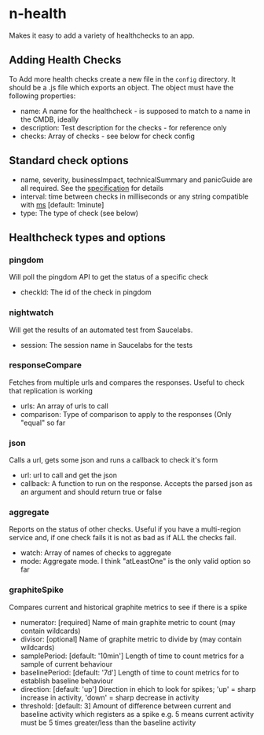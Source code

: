 # n-health

Makes it easy to add a variety of healthchecks to an app.

## Adding Health Checks
To Add more health checks create a new file in the `config` directory.  It should be a .js file which exports an object.  The object must have the following properties:

* name: A name for the healthcheck - is supposed to match to a name in the CMDB, ideally
* description: Test description for the checks - for reference only
* checks: Array of checks - see below for check config

## Standard check options

* name, severity, businessImpact, technicalSummary and panicGuide are all required. See the [specification](https://docs.google.com/document/edit?id=1ftlkDj1SUXvKvKJGvoMoF1GnSUInCNPnNGomqTpJaFk) for details
* interval: time between checks in milliseconds or any string compatible with [ms](https://www.npmjs.com/package/ms) [default: 1minute]
* type: The type of check (see below)

## Healthcheck types and options

### pingdom
Will poll the pingdom API to get the status of a specific check

* checkId: The id of the check in pingdom

### nightwatch
Will get the results of an automated test from Saucelabs.

* session: The session name in Saucelabs for the tests

### responseCompare
Fetches from multiple urls and compares the responses. Useful to check that replication is working

* urls: An array of urls to call
* comparison: Type of comparison to apply to the responses (Only "equal" so far

### json
Calls a url, gets some json and runs a callback to check it's form

* url: url to call and get the json
* callback: A function to run on the response.  Accepts the parsed json as an argument and should return true or false

### aggregate
Reports on the status of other checks.  Useful if you have a multi-region service and, if one check fails it is not as bad as if ALL the checks fail.

* watch: Array of names of checks to aggregate
* mode: Aggregate mode.  I think "atLeastOne" is the only valid option so far

### graphiteSpike
Compares current and historical graphite metrics to see if there is a spike

* numerator: [required] Name of main graphite metric to count (may contain wildcards)
* divisor: [optional] Name of graphite metric to divide by (may contain wildcards)
* samplePeriod: [default: '10min'] Length of time to count metrics for a sample of current behaviour
* baselinePeriod: [default: '7d'] Length of time to count metrics for to establish baseline behaviour
* direction: [default: 'up'] Direction in ehich to look for spikes; 'up' = sharp increase in activity, 'down' = sharp decrease in activity
* threshold: [default: 3] Amount of difference between current and baseline activity which registers as a spike e.g. 5 means current activity must be 5 times greater/less than the baseline activity


